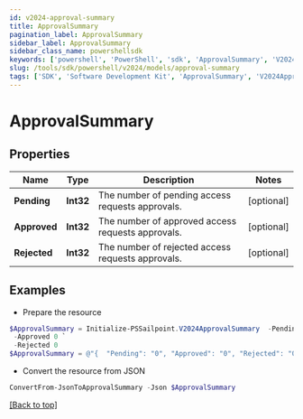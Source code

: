 ```yaml
---
id: v2024-approval-summary
title: ApprovalSummary
pagination_label: ApprovalSummary
sidebar_label: ApprovalSummary
sidebar_class_name: powershellsdk
keywords: ['powershell', 'PowerShell', 'sdk', 'ApprovalSummary', 'V2024ApprovalSummary'] 
slug: /tools/sdk/powershell/v2024/models/approval-summary
tags: ['SDK', 'Software Development Kit', 'ApprovalSummary', 'V2024ApprovalSummary']
---
```



# ApprovalSummary

## Properties

Name | Type | Description | Notes
------------ | ------------- | ------------- | -------------
**Pending** | **Int32** | The number of pending access requests approvals. | [optional] 
**Approved** | **Int32** | The number of approved access requests approvals. | [optional] 
**Rejected** | **Int32** | The number of rejected access requests approvals. | [optional] 

## Examples

- Prepare the resource
```powershell
$ApprovalSummary = Initialize-PSSailpoint.V2024ApprovalSummary  -Pending 0 `
 -Approved 0 `
 -Rejected 0
$ApprovalSummary = @"{  "Pending": "0", "Approved": "0", "Rejected": "0" }"@
```

- Convert the resource from JSON
```powershell
ConvertFrom-JsonToApprovalSummary -Json $ApprovalSummary
```


[[Back to top]](#) 

